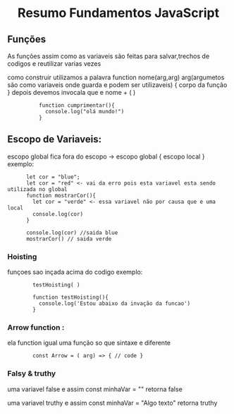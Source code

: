 <h1 align="center"> Resumo Fundamentos JavaScript </h1>
<h2>Funções </h2>
<p>
As funções assim como as variaveis são feitas para salvar,trechos de codigos e reutilizar varias vezes </p>
<p>
como construir utilizamos a palavra function nome(arg,arg) arg(argumetos são como variaveis onde guarda  e podem ser utilizaveis) { corpo da função } depois devemos invocala que e nome + ( )
</p>
<p>

              function cumprimentar(){
                console.log("olá mundo!")
              }
</p>

 <h2> Escopo de Variaveis:</h2 >

 <p>
  escopo global fica fora do escopo  -> escopo global { escopo local 
  }  exemplo:
 </p>
 <p>

          let cor = "blue";
          let cor = "red" <- vai da erro pois esta variavel esta sendo utilizada no global 
          function mostrarCor(){
            let cor = "verde" <- essa variavel não por causa que e uma local 
            console.log(cor)
          }

          console.log(cor) //saida blue
          mostrarCor() // saida verde

 </p>

 <h3> Hoisting </h3>
 <p>
   funçoes sao inçada acima do codigo exemplo:
 </p>
 <p>

            testHoisting( )

            function testHoisting(){
              console.log('Estou abaixo da invação da funcao')
            }
 </p>

 <h3>Arrow function :</h3>
 <p>
 ela function igual uma função so que sintaxe e diferente 
 
            const Arrow = ( arg) => { // code }
 </p>

 <h3>Falsy & truthy </h3>
 <p>
 uma variavel false e assim const minhaVar = "" retorna false</p>
 <p>
 uma variavel truthy e assim const minhaVar = "Algo texto" retorna truthy</p>